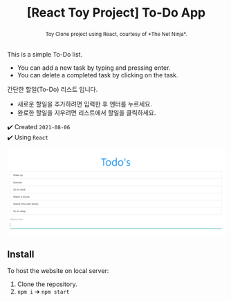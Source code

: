 <h1 align="center">[React Toy Project] To-Do App</h1>

<div align="center"><sub>Toy Clone project using React, courtesy of *The Net Ninja*.</sub></div><br/>

This is a simple To-Do list. 
- You can add a new task by typing and pressing enter. 
- You can delete a completed task by clicking on the task. 

간단한 할일(To-Do) 리스트 입니다. 
- 새로운 할일을 추가하려면 입력한 후 엔터를 누르세요. 
- 완료한 할일을 지우려면 리스트에서 할일을 클릭하세요.<br/>

✔️ Created `2021-08-06`<br/>
✔️ Using `React`<br/>

![To_Do_Banner](./banner.png)

## Install

To host the website on local server:
1. Clone the repository.
2. `npm i` ➔ `npm start`
